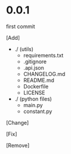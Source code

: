 # 0.0.1
<p>
first commit
</p>

[Add]
- ./ (utils)
  - requirements.txt
  - .gitignore 
  - .api.json
  - CHANGELOG.md
  - README.md
  - Dockerfile
  - LICENSE
- ./ (python files)
  - main.py
  - constant.py

[Change]

[Fix]

[Remove]